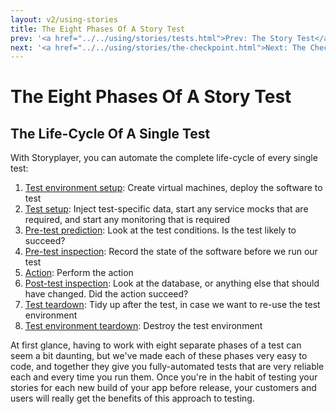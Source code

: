 ```yaml
---
layout: v2/using-stories
title: The Eight Phases Of A Story Test
prev: '<a href="../../using/stories/tests.html">Prev: The Story Test</a>'
next: '<a href="../../using/stories/the-checkpoint.html">Next: The Checkpoint</a>'
---
```


# The Eight Phases Of A Story Test

## The Life-Cycle Of A Single Test

With Storyplayer, you can automate the complete life-cycle of every single test:

1. [Test environment setup](test-environment-setup-teardown.html): Create virtual machines, deploy the software to test
1. [Test setup](test-setup-teardown.html): Inject test-specific data, start any service mocks that are required, and start any monitoring that is required
1. [Pre-test prediction](pre-test-prediction.html): Look at the test conditions. Is the test likely to succeed?
1. [Pre-test inspection](pre-test-inspection.html): Record the state of the software before we run our test
1. [Action](action.html): Perform the action
1. [Post-test inspection]([post-test-inspection.html): Look at the database, or anything else that should have changed. Did the action succeed?
1. [Test teardown](test-setup-teardown.html): Tidy up after the test, in case we want to re-use the test environment
1. [Test environment teardown](test-environment-setup-teardown.html): Destroy the test environment

At first glance, having to work with eight separate phases of a test can seem a bit daunting, but we've made each of these phases very easy to code, and together they give you fully-automated tests that are very reliable each and every time you run them. Once you're in the habit of testing your stories for each new build of your app before release, your customers and users will really get the benefits of this approach to testing.
